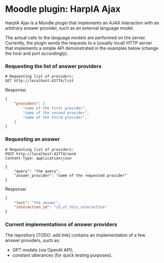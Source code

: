 # Moodle plugin: HarpIA Ajax

HarpIA Ajax is a Moodle plugin that implements
an AJAX interaction with an arbitrary answer provider,
such as an external language model. 

The actual calls to the language models are
performed on the server.
Currently, the plugin sends the requests
to a (usually local) HTTP server that implements a simple API
demonstrated in the examples below
(change the host and port accordingly).

### Requesting the list of answer providers

```http
# Requesting list of providers:
GET http://localhost:42774/list
```

Response:

```json
{
    "providers": [
        "name of the first provider",
        "name of the second provider",
        "name of the third provider",
    ]   
}

```

### Requesting an answer

```http
# Requesting list of providers:
POST http://localhost:42774/send
Content-Type: application/json

{
    "query": "the query",
    "answer_provider": "name of the requested provider"
}
```

Response:

```json
{
    "text": "the answer",
    "interaction_id": "id_of_this_interaction"
}

```


### Current implementations of answer providers

The repository [TODO: add link] contains an implementation of a few
answer providers, such as:
- GPT models (via OpenAI API);
- constant utterances (for quick testing purposes).
